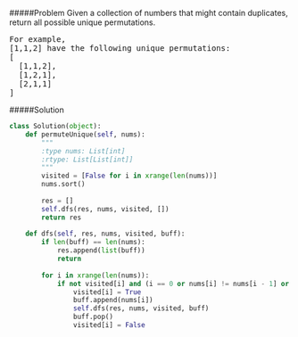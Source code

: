 #####Problem
Given a collection of numbers that might contain duplicates, return all possible unique permutations.
<pre>
For example,
[1,1,2] have the following unique permutations:
[
  [1,1,2],
  [1,2,1],
  [2,1,1]
]
</pre>
#####Solution
```python
class Solution(object):
    def permuteUnique(self, nums):
        """
        :type nums: List[int]
        :rtype: List[List[int]]
        """
        visited = [False for i in xrange(len(nums))]
        nums.sort()
        
        res = []
        self.dfs(res, nums, visited, [])
        return res
    
    def dfs(self, res, nums, visited, buff):
        if len(buff) == len(nums):
            res.append(list(buff))
            return
        
        for i in xrange(len(nums)):
            if not visited[i] and (i == 0 or nums[i] != nums[i - 1] or (nums[i] == nums[i - 1] and visited[i - 1])):
                visited[i] = True
                buff.append(nums[i])
                self.dfs(res, nums, visited, buff)
                buff.pop()
                visited[i] = False
```